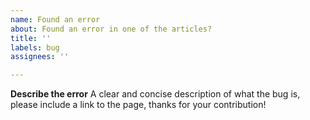 ```yaml
---
name: Found an error
about: Found an error in one of the articles?
title: ''
labels: bug
assignees: ''

---
```


**Describe the error**
A clear and concise description of what the bug is, please include a link to the page, thanks for your contribution!
